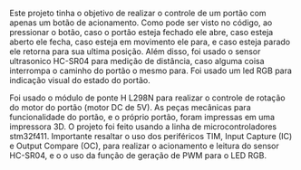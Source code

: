 Este projeto tinha o objetivo de realizar o controle de um portão com apenas um botão de acionamento. Como pode ser visto no código, ao pressionar o botão, caso o portão esteja fechado ele abre, caso esteja aberto ele 
fecha, caso esteja em movimento ele para, e caso esteja parado ele retorna para sua ultima posição. Além disso, foi usado o sensor ultrasonico HC-SR04 para medição de distância, caso alguma coisa interrompa o caminho do 
portão o mesmo para. Foi usado um led RGB para indicação visual do estado do portão. 

Foi usado o módulo de ponte H L298N para realizar o controle de rotação do motor do portão (motor DC de 5V). As peças mecânicas para funcionalidade do portão, e o próprio portão, foram impressas em uma impressora 3D.
O projeto foi feito usando a linha de microcontroladores stm32f411. Importante resaltar o uso dos periféricos TIM, Input Capture (IC) e Output Compare (OC), para realizar o acionamento e leitura do sensor HC-SR04, e o 
o uso da função de geração de PWM para o LED RGB.
